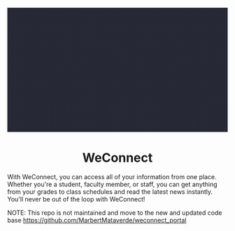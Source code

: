 
![WeConnect Animated Logo](https://github.com/MarbertMataverde/WeConnect/blob/main/assets/gifs/readme/weconnect_readme.gif)
<h1 align="center">WeConnect</h1>

With WeConnect, you can access all of your information from one place. Whether you're a student, faculty member, or staff, you can get anything from your grades to class schedules and read the latest news instantly. You'll never be out of the loop with WeConnect!

NOTE: This repo is not maintained and move to the new and updated code base <a>https://github.com/MarbertMataverde/weconnect_portal</a>
